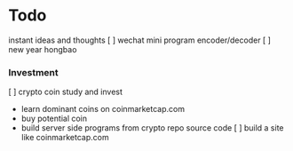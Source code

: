 # Todo
instant ideas and thoughts
[ ] wechat mini program encoder/decoder
[ ] new year hongbao

### Investment
[ ] crypto coin study and invest
   - learn dominant coins on coinmarketcap.com
   - buy potential coin
   - build server side programs from crypto repo source code
[ ] build a site like coinmarketcap.com
